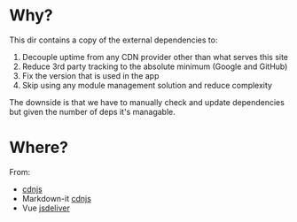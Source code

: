 # Why?

This dir contains a copy of the external dependencies to:

1. Decouple uptime from any CDN provider other than what serves this site
1. Reduce 3rd party tracking to the absolute minimum (Google and GitHub)
1. Fix the version that is used in the app
1. Skip using any module management solution and reduce complexity

The downside is that we have to manually check and update dependencies but given the number of deps it's managable.

# Where?

From:
- [cdnjs](https://cdnjs.com/libraries)
- Markdown-it [cdnjs](https://cdnjs.cloudflare.com/ajax/libs/markdown-it/13.0.2/markdown-it.js)
- Vue [jsdeliver](https://cdn.jsdelivr.net/npm/vue@3.5.13/dist/vue.esm-browser.prod.js)